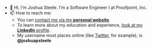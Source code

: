 - 👋 Hi, I’m Joshua Steele. I'm a Software Engineer I at Proofpoint, Inc.
- 📫 How to reach me:
    - You can [contact me via my **personal website**](https://www.joshuapsteele.com/contact/).
    - To learn more about my education and experience, [look at my **LinkedIn** profile](https://www.linkedin.com/in/joshuapsteele/).
    - My username most places online (like [Twitter](https://twitter.com/joshuapsteele), for example), is **@joshuapsteele**
